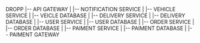 


DROPP
|-- API GATEWAY
|   |-- NOTIFICATION SERVICE
|   |-- VEHICLE SERVICE
|       |-- VEICLE DATABASE
|   |-- DELIVERY SERVICE
|       |-- DELIVERY DATABASE
|   |-- USER SERVICE
|       |-- USER DATABASE
|   |-- ORDER SERVICE
|       |-- ORDER DATABASE
|   |-- PAIMENT SERVICE
|       |-- PAIMENT DATABASE
|       |-- PAIMENT GATEWAY
